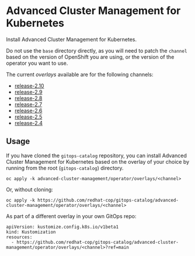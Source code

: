 # Advanced Cluster Management for Kubernetes

Install Advanced Cluster Management for Kubernetes.

Do not use the `base` directory directly, as you will need to patch the `channel` based on the version of OpenShift you are using, or the version of the operator you want to use.

The current *overlays* available are for the following channels:

* [release-2.10](operator/overlays/release-2.10)
* [release-2.9](operator/overlays/release-2.9)
* [release-2.8](operator/overlays/release-2.8)
* [release-2.7](operator/overlays/release-2.7)
* [release-2.6](operator/overlays/release-2.6)
* [release-2.5](operator/overlays/release-2.5)
* [release-2.4](operator/overlays/release-2.4)

## Usage

If you have cloned the `gitops-catalog` repository, you can install Advanced Cluster Management for Kubernetes based on the overlay of your choice by running from the root (`gitops-catalog`) directory.

```
oc apply -k advanced-cluster-management/operator/overlays/<channel>
```

Or, without cloning:

```
oc apply -k https://github.com/redhat-cop/gitops-catalog/advanced-cluster-management/operator/overlays/<channel>
```

As part of a different overlay in your own GitOps repo:

```
apiVersion: kustomize.config.k8s.io/v1beta1
kind: Kustomization
resources:
  - https://github.com/redhat-cop/gitops-catalog/advanced-cluster-management/operator/overlays/<channel>?ref=main
```
